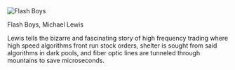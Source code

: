 <img src="../../public/images/book_covers/flashboys.jpg" id="cover" alt="Flash Boys"/>
<p id="title">Flash Boys, Michael Lewis</p>

Lewis tells the bizarre and fascinating story of high frequency trading where high speed algorithms front run stock orders, shelter is sought from said algorithms in dark pools, and fiber optic lines are tunneled through mountains to save microseconds.
